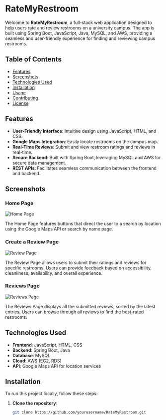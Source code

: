 # RateMyRestroom

Welcome to **RateMyRestroom**, a full-stack web application designed to help users rate and review restrooms on a university campus. The app is built using Spring Boot, JavaScript, Java, MySQL, and AWS, providing a seamless and user-friendly experience for finding and reviewing campus restrooms.

## Table of Contents
- [Features](#features)
- [Screenshots](#screenshots)
- [Technologies Used](#technologies-used)
- [Installation](#installation)
- [Usage](#usage)
- [Contributing](#contributing)
- [License](#license)

## Features

- **User-Friendly Interface**: Intuitive design using JavaScript, HTML, and CSS.
- **Google Maps Integration**: Easily locate restrooms on the campus map.
- **Real-Time Reviews**: Submit and view restroom ratings and reviews in real-time.
- **Secure Backend**: Built with Spring Boot, leveraging MySQL and AWS for secure data management.
- **REST APIs**: Facilitates seamless communication between the frontend and backend.

## Screenshots

### Home Page
![Home Page](https://github.com/user-attachments/assets/c293c2ed-149c-4c81-93c5-09870a710d60)

The Home Page features buttons that direct the user to a search by location using the Google Maps API or search by name page.

### Create a Review Page
![Review Page](https://github.com/user-attachments/assets/687935ad-1b7e-48d9-b0ec-2f5ec2791acd)

The Review Page allows users to submit their ratings and reviews for specific restrooms. Users can provide feedback based on accessibility, cleanliness, availability, and overall experience.

### Reviews Page
![Reviews Page](https://github.com/user-attachments/assets/6e962c19-467a-4aec-b2fe-7b1ca6ee19df)

The Reviews Page displays all the submitted reviews, sorted by the latest entries. Users can browse through all reviews to find the best-rated restrooms.

## Technologies Used

- **Frontend**: JavaScript, HTML, CSS
- **Backend**: Spring Boot, Java
- **Database**: MySQL
- **Cloud**: AWS (EC2, RDS)
- **API**: Google Maps API for location services

## Installation

To run this project locally, follow these steps:

1. **Clone the repository**:
   ```bash
   git clone https://github.com/yourusername/RateMyRestroom.git
